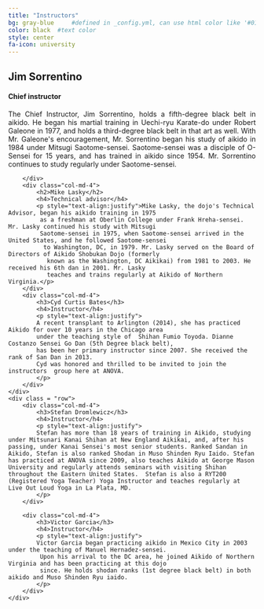 ```yaml
---
title: "Instructors"
bg: gray-blue     #defined in _config.yml, can use html color like '#010101'
color: black  #text color
style: center
fa-icon: university
---
```

<div class="container">
    <div class="row">
        <div class="col-md-4">
            <h2>Jim Sorrentino</h2>
            <h4>Chief instructor</h4>
            <p style="text-align:justify">The Chief Instructor, Jim Sorrentino, holds a fifth-degree black belt in aikido. 
            He began his martial training in Uechi-ryu Karate-do under Robert Galeone in 1977, 
            and holds a third-degree black belt in that art as well. 
            With Mr. Galeone's encouragement, Mr. Sorrentino began his study of aikido in 1984 under Mitsugi Saotome-sensei. 
            Saotome-sensei was a disciple of O-Sensei for 15 years, and has trained in aikido since 1954. 
            Mr. Sorrentino continues to study regularly under Saotome-sensei.</p>

        </div>
        <div class="col-md-4">
            <h2>Mike Lasky</h2>
            <h4>Technical advisor</h4>
            <p style="text-align:justify">Mike Lasky, the dojo's Technical Advisor, began his aikido training in 1975
             as a freshman at Oberlin College under Frank Hreha-sensei. Mr. Lasky continued his study with Mitsugi 
             Saotome-sensei in 1975, when Saotome-sensei arrived in the United States, and he followed Saotome-sensei
              to Washington, DC, in 1979. Mr. Lasky served on the Board of Directors of Aikido Shobukan Dojo (formerly
               known as the Washington, DC Aikikai) from 1981 to 2003. He received his 6th dan in 2001. Mr. Lasky 
               teaches and trains regularly at Aikido of Northern Virginia.</p>
        </div>
        <div class="col-md-4">
            <h3>Cyd Curtis Bates</h3>
            <h4>Instructor</h4>
            <p style="text-align:justify">
            A recent transplant to Arlington (2014), she has practiced Aikido for over 10 years in the Chicago area 
            under the teaching style of  Shihan Fumio Toyoda. Dianne Costanzo Sensei Go Dan (5th Degree black belt), 
            has been her primary instructor since 2007. She received the rank of San Dan in 2013. 
            Cyd was honored and thrilled to be invited to join the instructors  group here at ANOVA.
            </p>
        </div>
    </div>
    <div class = "row">
        <div class="col-md-4">
            <h3>Stefan Dromlewicz</h3>
            <h4>Instructor</h4>
            <p style="text-align:justify">
            Stefan has more than 18 years of training in Aikido, studying under Mitsunari Kanai Shihan at New England Aikikai, and, after his passing, under Kanai Sensei's most senior students. Ranked Sandan in Aikido, Stefan is also ranked Shodan in Muso Shinden Ryu Iaido. Stefan has practiced at ANOVA since 2009, also teaches Aikido at George Mason University and regularly attends seminars with visiting Shihan throughout the Eastern United States.  Stefan is also a RYT200 (Registered Yoga Teacher) Yoga Instructor and teaches regularly at Live Out Loud Yoga in La Plata, MD.
            </p>
        </div>
        
        <div class="col-md-4">
            <h3>Victor Garcia</h3>
            <h4>Instructor</h4>
            <p style="text-align:justify">
            Victor Garcia began practicing aikido in Mexico City in 2003 under the teaching of Manuel Hernadez-sensei.
             Upon his arrival to the DC area, he joined Aikido of Northern Virginia and has been practicing at this dojo 
             since. He holds shodan ranks (1st degree black belt) in both aikido and Muso Shinden Ryu iaido. 
            </p>
        </div>
    </div>
    
</div>
